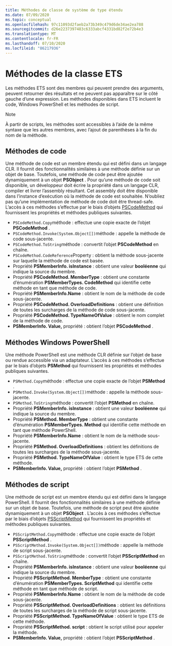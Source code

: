 ```yaml
---
title: Méthodes de classe de système de type étendu
ms.date: 07/09/2020
ms.topic: conceptual
ms.openlocfilehash: 97c11093d2faeb2a73b349c479d6de34ae2ea788
ms.sourcegitcommit: d26e2237397483c6333abcf4331bd82f2e72b4e3
ms.translationtype: MT
ms.contentlocale: fr-FR
ms.lasthandoff: 07/10/2020
ms.locfileid: "86217936"
---
```

# <a name="ets-class-methods"></a>Méthodes de la classe ETS

Les méthodes ETS sont des membres qui peuvent prendre des arguments, peuvent retourner des résultats et ne peuvent pas apparaître sur le côté gauche d’une expression. Les méthodes disponibles dans ETS incluent le code, Windows PowerShell et les méthodes de script.

> [!NOTE]
> À partir de scripts, les méthodes sont accessibles à l’aide de la même syntaxe que les autres membres, avec l’ajout de parenthèses à la fin du nom de la méthode.

## <a name="code-methods"></a>Méthodes de code

Une méthode de code est un membre étendu qui est défini dans un langage CLR. Il fournit des fonctionnalités similaires à une méthode définie sur un objet de base. Toutefois, une méthode de code peut être ajoutée dynamiquement à un objet **PSObject** . Pour qu’une méthode de code soit disponible, un développeur doit écrire la propriété dans un langage CLR, compiler et livrer l’assembly résultant. Cet assembly doit être disponible dans l’instance d’exécution où la méthode de code est souhaitée. N’oubliez pas qu’une implémentation de méthode de code doit être thread-safe. L’accès à ces méthodes s’effectue par le biais d’objets [PSCodeMethod](/dotnet/api/system.management.automation.pscodemethod) qui fournissent les propriétés et méthodes publiques suivantes.

- `PSCodeMethod.Copy`méthode : effectue une copie exacte de l’objet **PSCodeMethod** .
- `PSCodeMethod.Invoke(System.Object[])`méthode : appelle la méthode de code sous-jacente.
- `PSCodeMethod.ToString`méthode : convertit l’objet **PSCodeMethod** en chaîne.
- `PSCodeMethod.CodeReference`Property : obtient la méthode sous-jacente sur laquelle la méthode de code est basée.
- Propriété **PSMemberInfo. isInstance** : obtient une valeur **booléenne** qui indique la source du membre.
- Propriété **PSCodeMethod. MemberType** : obtient une constante d’énumération **PSMemberTypes. CodeMethod** qui identifie cette méthode en tant que méthode de code.
- Propriété **PSMemberInfo.Name** : obtient le nom de la méthode de code sous-jacente.
- Propriété **PSCodeMethod. OverloadDefinitions** : obtient une définition de toutes les surcharges de la méthode de code sous-jacente.
- Propriété **PSCodeMethod. TypeNameOfValue** : obtient le nom complet de la méthode de code.
- **PSMemberInfo. Value,** propriété : obtient l’objet **PSCodeMethod** .

## <a name="windows-powershell-methods"></a>Méthodes Windows PowerShell

Une méthode PowerShell est une méthode CLR définie sur l’objet de base ou rendue accessible via un adaptateur. L’accès à ces méthodes s’effectue par le biais d’objets **PSMethod** qui fournissent les propriétés et méthodes publiques suivantes.

- `PSMethod.Copy`méthode : effectue une copie exacte de l’objet **PSMethod** .
- `PSMethod.Invoke(System.Object[])`méthode : appelle la méthode sous-jacente.
- `PSMethod.ToString`méthode : convertit l’objet **PSMethod** en chaîne.
- Propriété **PSMemberInfo. isInstance** : obtient une valeur **booléenne** qui indique la source du membre.
- Propriété **PSMethod. MemberType** : obtient une constante d’énumération **PSMemberTypes. Method** qui identifie cette méthode en tant que méthode PowerShell.
- Propriété **PSMemberInfo.Name** : obtient le nom de la méthode sous-jacente.
- Propriété **PSMethod. OverloadDefinitions** : obtient les définitions de toutes les surcharges de la méthode sous-jacente.
- Propriété **PSMethod. TypeNameOfValue** : obtient le type ETS de cette méthode.
- **PSMemberInfo. Value,** propriété : obtient l’objet **PSMethod** .

## <a name="script-methods"></a>Méthodes de script

Une méthode de script est un membre étendu qui est défini dans le langage PowerShell. Il fournit des fonctionnalités similaires à une méthode définie sur un objet de base. Toutefois, une méthode de script peut être ajoutée dynamiquement à un objet **PSObject** . L’accès à ces méthodes s’effectue par le biais d’objets [PSScriptMethod](/dotnet/api/system.management.automation.psscriptmethod) qui fournissent les propriétés et méthodes publiques suivantes.

- `PSScriptMethod.Copy`méthode : effectue une copie exacte de l’objet **PSScriptMethod** .
- `PSScriptMethod.Invoke(System.Object[])`méthode : appelle la méthode de script sous-jacente.
- `PSScriptMethod.ToString`méthode : convertit l’objet **PSScriptMethod** en chaîne.
- Propriété **PSMemberInfo. isInstance** : obtient une valeur **booléenne** qui indique la source du membre.
- Propriété **PSScriptMethod. MemberType** : obtient une constante d’énumération **PSMemberTypes. ScriptMethod** qui identifie cette méthode en tant que méthode de script.
- Propriété **PSMemberInfo.Name** : obtient le nom de la méthode de code sous-jacente.
- Propriété **PSScriptMethod. OverloadDefinitions** : obtient les définitions de toutes les surcharges de la méthode de script sous-jacente.
- Propriété **PSScriptMethod. TypeNameOfValue** : obtient le type ETS de cette méthode.
- Propriété **PSScriptMethod. script** : obtient le script utilisé pour appeler la méthode.
- **PSMemberInfo. Value,** propriété : obtient l’objet **PSScriptMethod** .
